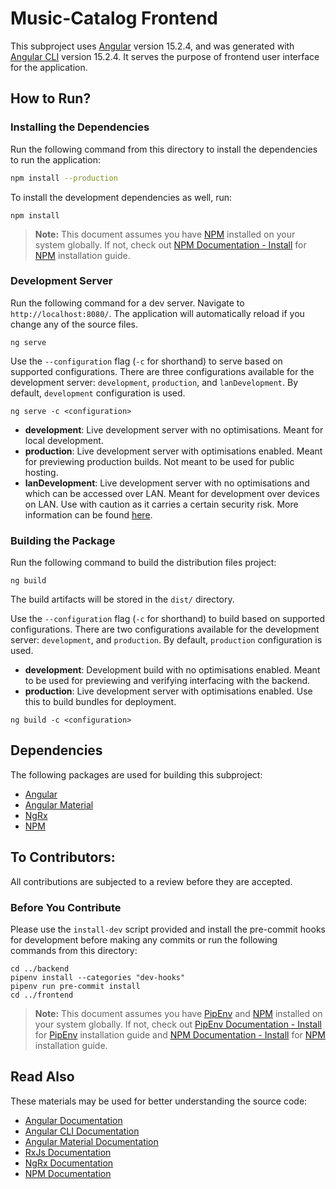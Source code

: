 # Music-Catalog Frontend

This subproject uses [Angular] version 15.2.4, and was generated with [Angular CLI] version 15.2.4. It serves the
purpose of frontend user interface for the application.

## How to Run?

### Installing the Dependencies

Run the following command from this directory to install the dependencies to run the application:

```sh
npm install --production
```

To install the development dependencies as well, run:

```
npm install
```

> __Note:__ This document assumes you have [NPM] installed on your system globally. If not, check out
> [NPM Documentation - Install] for [NPM] installation guide.

### Development Server

Run the following command for a dev server. Navigate to `http://localhost:8080/`. The application will automatically
reload if you change any of the source files.

```shell
ng serve
```

Use the `--configuration` flag (`-c` for shorthand) to serve based on supported configurations. There are three
configurations available for the development server: `development`, `production`, and `lanDevelopment`. By default,
`development` configuration is used.

```shell
ng serve -c <configuration>
```

* **development**: Live development server with no optimisations. Meant for local development.
* **production**: Live development server with optimisations enabled. Meant for previewing production builds. Not
  meant to be used for public hosting.
* **lanDevelopment**: Live development server with no optimisations and which can be accessed over LAN. Meant for
  development over devices on LAN. Use with caution as it carries a certain security risk. More information can be
  found [here][Webpack-Host-Security].

### Building the Package

Run the following command to build the distribution files project:

```shell
ng build
```

The build artifacts will be stored in the `dist/` directory.

Use the `--configuration` flag (`-c` for shorthand) to build based on supported configurations. There are two
configurations available for the development server: `development`, and `production`. By default, `production`
configuration is used.

* **development**: Development build with no optimisations enabled. Meant to be used for previewing and verifying
  interfacing with the backend.
* **production**: Live development server with optimisations enabled. Use this to build bundles for deployment.

```shell
ng build -c <configuration>
```

## Dependencies

The following packages are used for building this subproject:

* [Angular]
* [Angular Material]
* [NgRx]
* [NPM]

## To Contributors:

All contributions are subjected to a review before they are accepted.

### Before You Contribute

Please use the ``install-dev`` script provided and install the pre-commit hooks for development before making any
commits or run the following commands from this directory:

```shell
cd ../backend
pipenv install --categories "dev-hooks"
pipenv run pre-commit install
cd ../frontend
```

> __Note:__ This document assumes you have [PipEnv] and [NPM] installed on your system globally. If not, check out
> [PipEnv Documentation - Install] for [PipEnv] installation guide and [NPM Documentation - Install] for [NPM]
> installation guide.


## Read Also

These materials may be used for better understanding the source code:

* [Angular Documentation]
* [Angular CLI Documentation]
* [Angular Material Documentation]
* [RxJs Documentation]
* [NgRx Documentation]
* [NPM Documentation]


[Angular]: https://angular.io
[Angular Documentation]: https://angular.io/docs
[Angular CLI]: https://github.com/angular/angular-cli
[Angular Material]: https://material.angular.io/
[NgRx]: https://ngrx.io/docs
[NPM]: https://www.npmjs.com/
[PipEnv]: https://pipenv.pypa.io/en/latest/
[Angular CLI Documentation]: https://angular.io/cli
[Angular Material Documentation]: https://material.angular.io/components/categories
[RxJs Documentation]: https://rxjs.dev/api
[NgRx Documentation]: https://ngrx.io/docs
[NPM Documentation]: https://docs.npmjs.com/
[NPM Documentation - Install]: https://www.npmjs.com/package/npm
[PipEnv Documentation - Install]: https://pipenv.pypa.io/en/latest/installation/
[Webpack-Host-Security]: https://medium.com/webpack/webpack-dev-server-middleware-security-issues-1489d950874a
